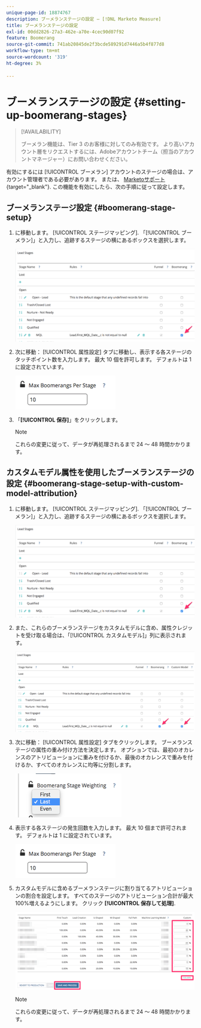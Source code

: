 ```yaml
---
unique-page-id: 18874767
description: ブーメランステージの設定 — [!DNL Marketo Measure]
title: ブーメランステージの設定
exl-id: 00dd2826-27a3-462e-a70e-4cec90d07f92
feature: Boomerang
source-git-commit: 741ab20845de2f3bcde589291d7446a5b4f877d8
workflow-type: tm+mt
source-wordcount: '319'
ht-degree: 3%

---
```


# ブーメランステージの設定  {#setting-up-boomerang-stages}

>[!AVAILABILITY]
>
>ブーメラン機能は、Tier 3 のお客様に対してのみ有効です。 より高いアカウント層をリクエストするには、Adobeアカウントチーム（担当のアカウントマネージャー）にお問い合わせください。

有効にするには [!UICONTROL ブーメラン] アカウントのステージの場合は、アカウント管理者である必要があります。 または、 [Marketoサポート](https://nation.marketo.com/t5/support/ct-p/Support){target="_blank"}. この機能を有効にしたら、次の手順に従って設定します。

## ブーメランステージ設定 {#boomerang-stage-setup}

1. に移動します。 [!UICONTROL ステージマッピング]. 「[!UICONTROL ブーメラン]」と入力し、追跡するステージの横にあるボックスを選択します。

   ![](assets/1-2.png)

1. 次に移動： [!UICONTROL 属性設定] タブに移動し、表示する各ステージのタッチポイント数を入力します。 最大 10 個を許可します。 デフォルトは 1 に設定されています。

   ![](assets/2-2.png)

1. 「**[!UICONTROL 保存]**」をクリックします。

   >[!NOTE]
   >
   >これらの変更に従って、データが再処理されるまで 24 ～ 48 時間かかります。

## カスタムモデル属性を使用したブーメランステージの設定 {#boomerang-stage-setup-with-custom-model-attribution}

1. に移動します。 [!UICONTROL ステージマッピング]. 「[!UICONTROL ブーメラン]」と入力し、追跡するステージの横にあるボックスを選択します。

   ![](assets/3-1.png)

1. また、これらのブーメランステージをカスタムモデルに含め、属性クレジットを受け取る場合は、「[!UICONTROL カスタムモデル]」列に表示されます。

   ![](assets/4-1.png)

1. 次に移動： [!UICONTROL 属性設定] タブをクリックします。 ブーメランステージの属性の重み付け方法を決定します。 オプションでは、最初のオカレンスのアトリビューションに重みを付けるか、最後のオカレンスで重みを付けるか、すべてのオカレンスに均等に分割します。

   ![](assets/5-1.png)

1. 表示する各ステージの発生回数を入力します。 最大 10 個まで許可されます。 デフォルトは 1 に設定されています。

   ![](assets/6-1.png)

1. カスタムモデルに含めるブーメランステージに割り当てるアトリビューションの割合を設定します。 すべてのステージのアトリビューション合計が最大 100%増えるようにします。 クリック **[!UICONTROL 保存して処理]**.

   ![](assets/7-1.png)

   >[!NOTE]
   >
   >これらの変更に従って、データが再処理されるまで 24 ～ 48 時間かかります。
